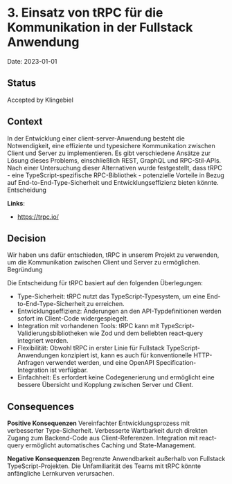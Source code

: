 # 3. Einsatz von tRPC für die Kommunikation in der Fullstack Anwendung

Date: 2023-01-01

## Status

Accepted 
by Klingebiel

## Context
In der Entwicklung einer client-server-Anwendung besteht die Notwendigkeit, eine effiziente und typesichere Kommunikation zwischen Client und Server zu implementieren. Es gibt verschiedene Ansätze zur Lösung dieses Problems, einschließlich REST, GraphQL und RPC-Stil-APIs. Nach einer Untersuchung dieser Alternativen wurde festgestellt, dass tRPC - eine TypeScript-spezifische RPC-Bibliothek - potenzielle Vorteile in Bezug auf End-to-End-Type-Sicherheit und Entwicklungseffizienz bieten könnte.
Entscheidung

**Links**:
- https://trpc.io/

## Decision
Wir haben uns dafür entschieden, tRPC in unserem Projekt zu verwenden, um die Kommunikation zwischen Client und Server zu ermöglichen.
Begründung

Die Entscheidung für tRPC basiert auf den folgenden Überlegungen:

- Type-Sicherheit: tRPC nutzt das TypeScript-Typesystem, um eine End-to-End-Type-Sicherheit zu erreichen.
- Entwicklungseffizienz: Änderungen an den API-Typdefinitionen werden sofort im Client-Code widergespiegelt.
- Integration mit vorhandenen Tools: tRPC kann mit TypeScript-Validierungsbibliotheken wie Zod und dem beliebten react-query integriert werden.
- Flexibilität: Obwohl tRPC in erster Linie für Fullstack TypeScript-Anwendungen konzipiert ist, kann es auch für konventionelle HTTP-Anfragen verwendet werden, und eine OpenAPI Specification-Integration ist verfügbar.
- Einfachheit: Es erfordert keine Codegenerierung und ermöglicht eine bessere Übersicht und Kopplung zwischen Server und Client.

## Consequences

**Positive Konsequenzen**
        Vereinfachter Entwicklungsprozess mit verbesserter Type-Sicherheit.
        Verbesserte Wartbarkeit durch direkten Zugang zum Backend-Code aus Client-Referenzen.
        Integration mit react-query ermöglicht automatisches Caching und State-Management.

**Negative Konsequenzen**
        Begrenzte Anwendbarkeit außerhalb von Fullstack TypeScript-Projekten.
        Die Unfamiliarität des Teams mit tRPC könnte anfängliche Lernkurven verursachen.

